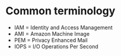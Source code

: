 # Common terminology

* IAM = Identity and Access Management
* AMI = Amazon Machine Image
* PEM = Privacy Enhanced Mail
* IOPS = I/O Operations Per Second
